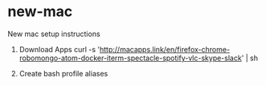# new-mac
New mac setup instructions

1. Download Apps
curl -s 'http://macapps.link/en/firefox-chrome-robomongo-atom-docker-iterm-spectacle-spotify-vlc-skype-slack' | sh


2. Create bash profile aliases





